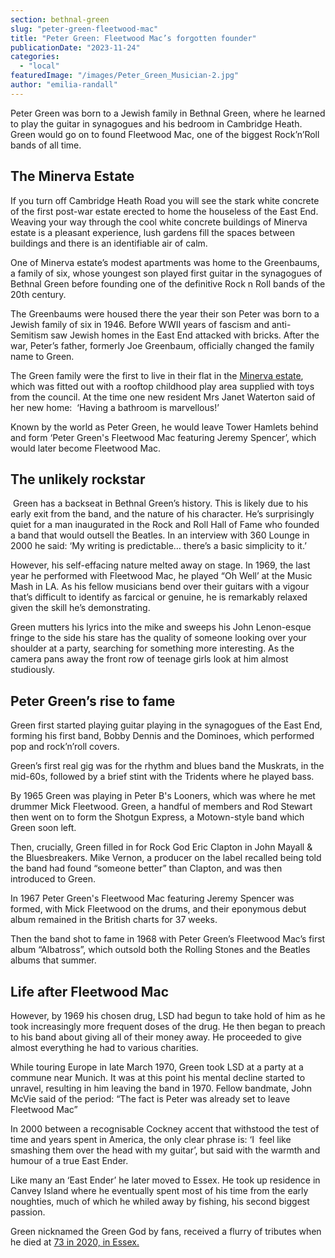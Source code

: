 ```yaml
---
section: bethnal-green
slug: "peter-green-fleetwood-mac"
title: "Peter Green: Fleetwood Mac’s forgotten founder"
publicationDate: "2023-11-24"
categories: 
  - "local"
featuredImage: "/images/Peter_Green_Musician-2.jpg"
author: "emilia-randall"
---
```


Peter Green was born to a Jewish family in Bethnal Green, where he learned to play the guitar in synagogues and his bedroom in Cambridge Heath. Green would go on to found Fleetwood Mac, one of the biggest Rock’n’Roll bands of all time.

## **The Minerva Estate**

If you turn off Cambridge Heath Road you will see the stark white concrete of the first post-war estate erected to home the houseless of the East End. Weaving your way through the cool white concrete buildings of Minerva estate is a pleasant experience, lush gardens fill the spaces between buildings and there is an identifiable air of calm. 

One of Minerva estate’s modest apartments was home to the Greenbaums, a family of six, whose youngest son played first guitar in the synagogues of Bethnal Green before founding one of the definitive Rock n Roll bands of the 20th century.

The Greenbaums were housed there the year their son Peter was born to a Jewish family of six in 1946. Before WWII years of fascism and anti-Semitism saw Jewish homes in the East End attacked with bricks. After the war, Peter’s father, formerly Joe Greenbaum, officially changed the family name to Green.

The Green family were the first to live in their flat in the [Minerva estate](https://bethnalgreenlondon.co.uk/tower-hamlets-sites-at-risk-historic-england/), which was fitted out with a rooftop childhood play area supplied with toys from the council. At the time one new resident Mrs Janet Waterton said of her new home:  ‘Having a bathroom is marvellous!’

Known by the world as Peter Green, he would leave Tower Hamlets behind and form ‘Peter Green's Fleetwood Mac featuring Jeremy Spencer’, which would later become Fleetwood Mac.

## **The unlikely rockstar**

 Green has a backseat in Bethnal Green’s history. This is likely due to his early exit from the band, and the nature of his character. He’s surprisingly quiet for a man inaugurated in the Rock and Roll Hall of Fame who founded a band that would outsell the Beatles. In an interview with 360 Lounge in 2000 he said: ‘My writing is predictable… there’s a basic simplicity to it.’

However, his self-effacing nature melted away on stage. In 1969, the last year he performed with Fleetwood Mac, he played “Oh Well’ at the Music Mash in LA. As his fellow musicians bend over their guitars with a vigour that’s difficult to identify as farcical or genuine, he is remarkably relaxed given the skill he’s demonstrating. 

Green mutters his lyrics into the mike and sweeps his John Lenon-esque fringe to the side his stare has the quality of someone looking over your shoulder at a party, searching for something more interesting. As the camera pans away the front row of teenage girls look at him almost studiously. 

## **Peter Green’s rise to fame**

Green first started playing guitar playing in the synagogues of the East End, forming his first band, Bobby Dennis and the Dominoes, which performed pop and rock’n’roll covers.

Green’s first real gig was for the rhythm and blues band the Muskrats, in the mid-60s, followed by a brief stint with the Tridents where he played bass. 

By 1965 Green was playing in Peter B's Looners, which was where he met drummer Mick Fleetwood. Green, a handful of members and Rod Stewart then went on to form the Shotgun Express, a Motown-style band which Green soon left. 

Then, crucially, Green filled in for Rock God Eric Clapton in John Mayall & the Bluesbreakers. Mike Vernon, a producer on the label recalled being told the band had found “someone better” than Clapton, and was then introduced to Green.

In 1967 Peter Green's Fleetwood Mac featuring Jeremy Spencer was formed, with Mick Fleetwood on the drums, and their eponymous debut album remained in the British charts for 37 weeks.

Then the band shot to fame in 1968 with Peter Green’s Fleetwood Mac’s first album “Albatross”, which outsold both the Rolling Stones and the Beatles albums that summer.

## **Life after Fleetwood Mac**

However, by 1969 his chosen drug, LSD had begun to take hold of him as he took increasingly more frequent doses of the drug. He then began to preach to his band about giving all of their money away. He proceeded to give almost everything he had to various charities. 

While touring Europe in late March 1970, Green took LSD at a party at a commune near Munich. It was at this point his mental decline started to unravel, resulting in him leaving the band in 1970. Fellow bandmate, John McVie said of the period: “The fact is Peter was already set to leave Fleetwood Mac” 

In 2000 between a recognisable Cockney accent that withstood the test of time and years spent in America, the only clear phrase is: ‘I  feel like smashing them over the head with my guitar’, but said with the warmth and humour of a true East Ender. 

Like many an ‘East Ender’ he later moved to Essex. He took up residence in Canvey Island where he eventually spent most of his time from the early noughties, much of which he whiled away by fishing, his second biggest passion.

Green nicknamed the Green God by fans, received a flurry of tributes when he died at [73 in 2020, in Essex.](https://en.wikipedia.org/wiki/Peter_Green_(musician))
